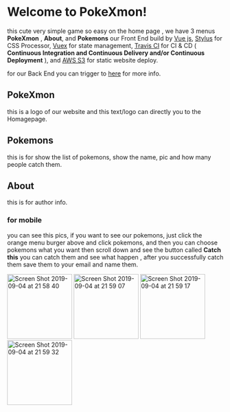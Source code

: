 # Welcome to PokeXmon!

this cute very simple game so easy on the home page , we have 3 menus **PokeXmon** ,  **About**, and **Pokemons**
our Front End build by [Vue js](https://vuejs.org/), [Stylus](http://stylus-lang.com/) for CSS Processor, [Vuex](https://vuex.vuejs.org/) for state management, [Travis CI](https://travis-ci.org/) for CI & CD ( __Continuous Integration and Continuous Delivery and/or Continuous Deployment__ ), and [AWS S3](https://aws.amazon.com) for static website deploy.

for our Back End you can trigger to [here](https://github.com/harmnot/pokemon) for more info.

## PokeXmon

this is a logo of our website and this text/logo can directly you to the Homagepage.

## Pokemons

this is for show the list of pokemons, show the name, pic and how many people catch them.

## About

this is for author info.

### for mobile 

you can see this pics, if you want to see our pokemons, just click the orange menu burger above and click pokemons, and then you can choose pokemons what you want then scroll down and see the button called **Catch this** you can catch them and see what happen , after you successfully catch them save them to your email and name them.


<img width="151" alt="Screen Shot 2019-09-04 at 21 58 40" src="https://user-images.githubusercontent.com/54632215/64267125-06d5dd80-cf60-11e9-9852-44d114e3b06c.png">

<img width="151" alt="Screen Shot 2019-09-04 at 21 59 07" src="https://user-images.githubusercontent.com/54632215/64267164-16edbd00-cf60-11e9-8fbc-eca49a65d3a4.png">

<img width="151" alt="Screen Shot 2019-09-04 at 21 59 17" src="https://user-images.githubusercontent.com/54632215/64267167-181eea00-cf60-11e9-8239-debfec92f16d.png">

<img width="151" alt="Screen Shot 2019-09-04 at 21 59 32" src="https://user-images.githubusercontent.com/54632215/64267171-19e8ad80-cf60-11e9-88f6-7079510e8c47.png">
